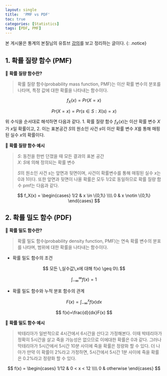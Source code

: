 ```yaml
---
layout: single
title:  'PMF vs PDF'
toc: true
categories: [Statistics]
tags: [PDF, PMF]
---
```


본 게시물은 통계의 본질님의 유튜브 [강의](https://www.youtube.com/watch?v=_jG3FQkprgo)를 보고 정리하는 글이다.
{: .notice}

## 1. 확률 질량 함수 (PMF)

👀 **확률 질량 함수란?**

>  확률 질량 함수(probability mass function, PMF)는 이산 확률 변수의 분포를 나타며, 특정 값에 대한 확률을 나타내는 함수이다.

$$
f_X(x) = Pr(X=x)
$$

$$
Pr(X=x) = Pr({s \in S : X(s) = x})
$$

위 수식을 순서대로 해석하면 다음과 같다. 1. 확률 질량 함수 $f_X(x)$는 이산 확률 변수 $X$가 $x$일 확률이고, 2. 이는 표본공간 $S$의 원소인 사건 $s$이 이산 확률 변수 $X$를 통해 매핑된 실수 $x$의 확률이다.

📍 **확률 질량 함수 예시**

> $S$: 동전을 한번 던졌을 때 모든 결과의 표본 공간<br>$X$: $S$에 의해 정의되는 확률 변수
> 
> $S$의 원소인 사건 $s$는 앞면과 뒷면이며, 사건이 확률변수를 통해 매핑된 실수 $x$는 0과 1이다. 또한 앞면과 뒷면이 나올 확률은 모두 $1/2$로 동일하므로 확률 질량 함수 pmf는 다음과 같다.

$$
f_X(x) = \begin{cases}  1/2 & x \in \{0,1\} \\\\  0 & x \notin \{0,1\} \end{cases}
$$

## 2. 확률 밀도 함수 (PDF)

👀 **확률 밀도 함수란?**

> 확률 밀도 함수(probability density function, PMF)는 연속 확률 변수의 분포를 나타며, 범위에 대한 확률을 나타내는 함수이다.

- 확률 밀도 함수의 조건

$$
모든 \,실수값\,x에 대해 f(x) \geq 0\\
$$

$$
\int_{-\infty}^{\infty}f(x) = 1
$$

- 확률 밀도 함수와 누적 분포 함수의 관계

$$
F(x) = \int_{-\infty}^{x}f(x)dx
$$

$$
f(x)=\frac{d}{dx}F(x)
$$

📍 **확률 밀도 함수 예시**

> 박테리아가 일반적으로 4시간에서 6시간을 산다고 가정해본다. 이때 박테리아가 정확히 5시간을 살고 죽을 가능성은 없으므로 이에대한 확률은 0과 같다. 그러나 막테리아가 5시간에서 5시간 10분 사이에 죽을 확률은 정량화 할 수 있다. 더 나아가 만약 이 확률이 2%라고 가정하면, 5시간에서 5시간 1분 사이에 죽을 확률은 0.2%라고 정량화 할 수 있다.

$$
f(x) = \begin{cases}  1/12 & 0 < x < 12 \\\\  0 & otherwise \end{cases}
$$
